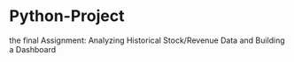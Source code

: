 # Python-Project
the final Assignment: Analyzing Historical Stock/Revenue Data and Building a Dashboard
